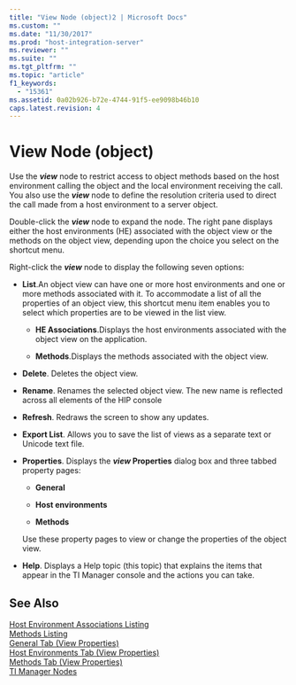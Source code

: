 ```yaml
---
title: "View Node (object)2 | Microsoft Docs"
ms.custom: ""
ms.date: "11/30/2017"
ms.prod: "host-integration-server"
ms.reviewer: ""
ms.suite: ""
ms.tgt_pltfrm: ""
ms.topic: "article"
f1_keywords: 
  - "15361"
ms.assetid: 0a02b926-b72e-4744-91f5-ee9098b46b10
caps.latest.revision: 4
---
```

# View Node (object)
Use the ***view*** node to restrict access to object methods based on the host environment calling the object and the local environment receiving the call. You also use the ***view*** node to define the resolution criteria used to direct the call made from a host environment to a server object.  
  
 Double-click the ***view*** node to expand the node. The right pane displays either the host environments (HE) associated with the object view or the methods on the object view, depending upon the choice you select on the shortcut menu.  
  
 Right-click the ***view*** node to display the following seven options:  
  
-   **List**.An object view can have one or more host environments and one or more methods associated with it. To accommodate a list of all the properties of an object view, this shortcut menu item enables you to select which properties are to be viewed in the list view.  
  
    -   **HE Associations**.Displays the host environments associated with the object view on the application.  
  
    -   **Methods**.Displays the methods associated with the object view.  
  
-   **Delete**. Deletes the object view.  
  
-   **Rename**. Renames the selected object view. The new name is reflected across all elements of the HIP console  
  
-   **Refresh**. Redraws the screen to show any updates.  
  
-   **Export List**. Allows you to save the list of views as a separate text or Unicode text file.  
  
-   **Properties**. Displays the ***view* Properties** dialog box and three tabbed property pages:  
  
    -   **General**  
  
    -   **Host environments**  
  
    -   **Methods**  
  
     Use these property pages to view or change the properties of the object view.  
  
-   **Help**. Displays a Help topic (this topic) that explains the items that appear in the TI Manager console and the actions you can take.  
  
## See Also  
 [Host Environment Associations Listing](../core/host-environment-associations-listing2.md)   
 [Methods Listing](../core/methods-listing1.md)   
 [General Tab (View Properties)](../core/general-tab-view-properties-2.md)   
 [Host Environments Tab (View Properties)](../core/host-environments-tab-view-properties-2.md)   
 [Methods Tab (View Properties)](../core/methods-tab-view-properties-2.md)   
 [TI Manager Nodes](../core/ti-manager-nodes1.md)